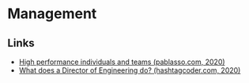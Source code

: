 # Management

## Links
- [High performance individuals and teams (pablasso.com, 2020)](https://pablasso.com/high-performance-individuals-and-teams/)
- [What does a Director of Engineering do? (hashtagcoder.com, 2020)](https://www.hashtagcoder.dev/blog/director-of-engineering)
